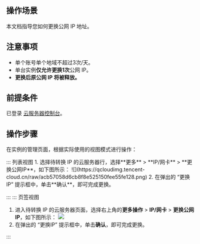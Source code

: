 ## 操作场景

本文档指导您如何更换公网 IP 地址。

## 注意事项
- 单个账号单个地域不超过3次/天。
- 单台实例**仅允许更换1次**公网 IP。
- **更换后原公网 IP 将被释放。**

## 前提条件

已登录  [云服务器控制台](https://console.cloud.tencent.com/cvm/index)。

## 操作步骤
在实例的管理页面，根据实际使用的视图模式进行操作：

<dx-tabs>
::: 列表视图
1. 选择待转换 IP 的云服务器行，选择**更多** > **IP/网卡** > **更换公网IP**，如下图所示：
![](https://qcloudimg.tencent-cloud.cn/raw/acb57058d6cb8f8e525150fee55fe128.png)
2. 在弹出的 “更换IP” 提示框中，单击**确认**，即可完成更换。


:::
::: 页签视图
1. 进入待转换 IP 的云服务器页面，选择右上角的**更多操作** > **IP/网卡** > **更换公网IP**，如下图所示：
![](https://qcloudimg.tencent-cloud.cn/raw/8c3fc780ffc5a933caf792eeca5339ae.png)
2. 在弹出的 “更换IP” 提示框中，单击**确认**，即可完成更换。


:::
</dx-tabs>







